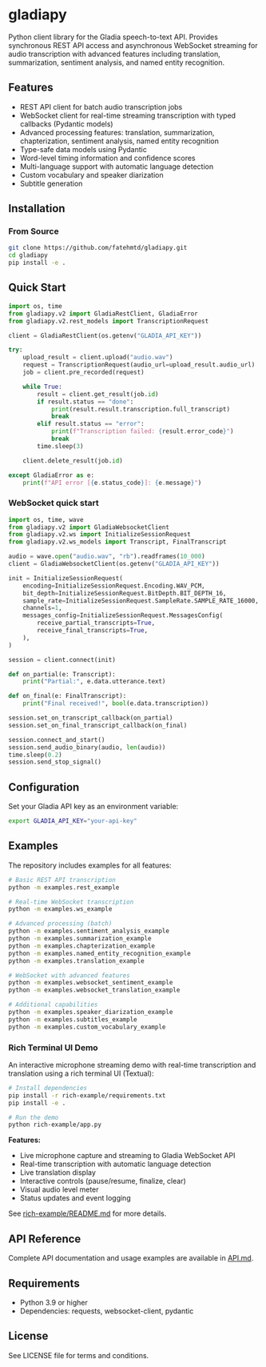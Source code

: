 # gladiapy

Python client library for the Gladia speech-to-text API. Provides synchronous REST API access and asynchronous WebSocket streaming for audio transcription with advanced features including translation, summarization, sentiment analysis, and named entity recognition.

## Features

- REST API client for batch audio transcription jobs
- WebSocket client for real-time streaming transcription with typed callbacks (Pydantic models)
- Advanced processing features: translation, summarization, chapterization, sentiment analysis, named entity recognition
- Type-safe data models using Pydantic
- Word-level timing information and confidence scores
- Multi-language support with automatic language detection
- Custom vocabulary and speaker diarization
- Subtitle generation

## Installation

### From Source

```bash
git clone https://github.com/fatehmtd/gladiapy.git
cd gladiapy
pip install -e .
```

## Quick Start

```python
import os, time
from gladiapy.v2 import GladiaRestClient, GladiaError
from gladiapy.v2.rest_models import TranscriptionRequest

client = GladiaRestClient(os.getenv("GLADIA_API_KEY"))

try:
    upload_result = client.upload("audio.wav")
    request = TranscriptionRequest(audio_url=upload_result.audio_url)
    job = client.pre_recorded(request)

    while True:
        result = client.get_result(job.id)
        if result.status == "done":
            print(result.result.transcription.full_transcript)
            break
        elif result.status == "error":
            print(f"Transcription failed: {result.error_code}")
            break
        time.sleep(3)

    client.delete_result(job.id)

except GladiaError as e:
    print(f"API error [{e.status_code}]: {e.message}")
```

### WebSocket quick start

```python
import os, time, wave
from gladiapy.v2 import GladiaWebsocketClient
from gladiapy.v2.ws import InitializeSessionRequest
from gladiapy.v2.ws_models import Transcript, FinalTranscript

audio = wave.open("audio.wav", "rb").readframes(10_000)
client = GladiaWebsocketClient(os.getenv("GLADIA_API_KEY"))

init = InitializeSessionRequest(
    encoding=InitializeSessionRequest.Encoding.WAV_PCM,
    bit_depth=InitializeSessionRequest.BitDepth.BIT_DEPTH_16,
    sample_rate=InitializeSessionRequest.SampleRate.SAMPLE_RATE_16000,
    channels=1,
    messages_config=InitializeSessionRequest.MessagesConfig(
        receive_partial_transcripts=True,
        receive_final_transcripts=True,
    ),
)

session = client.connect(init)

def on_partial(e: Transcript):
    print("Partial:", e.data.utterance.text)

def on_final(e: FinalTranscript):
    print("Final received!", bool(e.data.transcription))

session.set_on_transcript_callback(on_partial)
session.set_on_final_transcript_callback(on_final)

session.connect_and_start()
session.send_audio_binary(audio, len(audio))
time.sleep(0.2)
session.send_stop_signal()
```

## Configuration

Set your Gladia API key as an environment variable:

```bash
export GLADIA_API_KEY="your-api-key"
```

## Examples

The repository includes examples for all features:

```bash
# Basic REST API transcription
python -m examples.rest_example

# Real-time WebSocket transcription
python -m examples.ws_example

# Advanced processing (batch)
python -m examples.sentiment_analysis_example
python -m examples.summarization_example
python -m examples.chapterization_example
python -m examples.named_entity_recognition_example
python -m examples.translation_example

# WebSocket with advanced features
python -m examples.websocket_sentiment_example
python -m examples.websocket_translation_example

# Additional capabilities
python -m examples.speaker_diarization_example
python -m examples.subtitles_example
python -m examples.custom_vocabulary_example
```

### Rich Terminal UI Demo

An interactive microphone streaming demo with real-time transcription and translation using a rich terminal UI (Textual):

```bash
# Install dependencies
pip install -r rich-example/requirements.txt
pip install -e .

# Run the demo
python rich-example/app.py
```

**Features:**

- Live microphone capture and streaming to Gladia WebSocket API
- Real-time transcription with automatic language detection
- Live translation display
- Interactive controls (pause/resume, finalize, clear)
- Visual audio level meter
- Status updates and event logging

See [rich-example/README.md](rich-example/README.md) for more details.

## API Reference

Complete API documentation and usage examples are available in [API.md](API.md).

## Requirements

- Python 3.9 or higher
- Dependencies: requests, websocket-client, pydantic

## License

See LICENSE file for terms and conditions.
